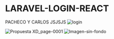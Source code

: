 # LARAVEL-LOGIN-REACT
PACHECO Y CARLOS JSJSJS
![login](https://user-images.githubusercontent.com/81074698/157809376-7f81dcf0-1d16-4cf9-9b47-f2ec04cbfd90.png)

![Propuesta XD_page-0001](https://user-images.githubusercontent.com/81074698/161391751-e07cef00-f78f-417c-8201-e9e0b0b0e245.jpg)
![Imagen-sin-fondo](https://user-images.githubusercontent.com/81074698/161395187-21dd92da-764a-4ea3-857d-285515a35e2f.png)

